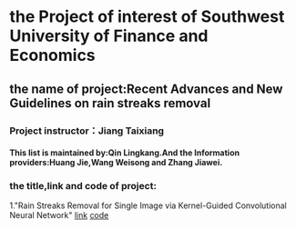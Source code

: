 # the Project of interest of Southwest University of Finance and Economics 
## the name of project:Recent Advances and New Guidelines on rain streaks removal
### Project instructor：Jiang Taixiang 
#### This list is maintained by:Qin Lingkang.And the Information providers:Huang Jie,Wang Weisong and Zhang Jiawei.

### the title,link and code of project:
1."Rain Streaks Removal for Single Image via Kernel-Guided Convolutional Neural Network" [link](https://ieeexplore.ieee.org/stamp/stamp.jsp?arnumber=9173811) [code](https://github.com/owuchangyuo/owuchangyuo.github.io/find/2fa2c7121938f1f4a390d510c5febaaf1b264987)
